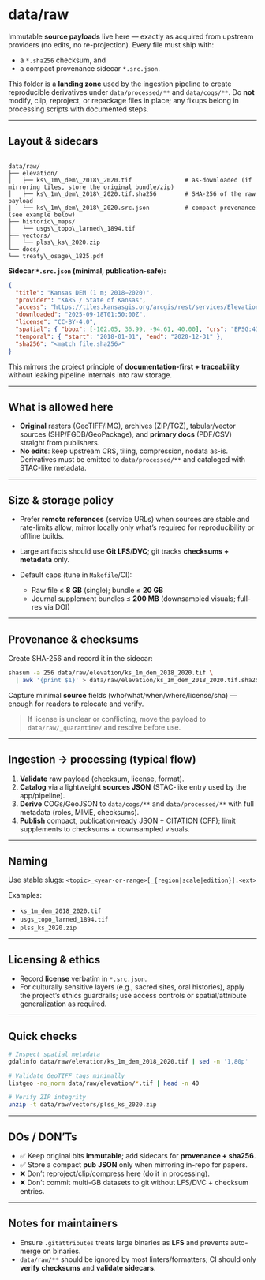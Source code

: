 # data/raw

Immutable **source payloads** live here — exactly as acquired from upstream providers (no edits, no re-projection). Every file must ship with:
- a `*.sha256` checksum, and
- a compact provenance sidecar `*.src.json`.

This folder is a **landing zone** used by the ingestion pipeline to create reproducible derivatives under `data/processed/**` and `data/cogs/**`. Do **not** modify, clip, reproject, or repackage files in place; any fixups belong in processing scripts with documented steps.

---

## Layout & sidecars

```

data/raw/
├── elevation/
│   ├── ks\_1m\_dem\_2018\_2020.tif               # as-downloaded (if mirroring tiles, store the original bundle/zip)
│   ├── ks\_1m\_dem\_2018\_2020.tif.sha256        # SHA-256 of the raw payload
│   └── ks\_1m\_dem\_2018\_2020.src.json          # compact provenance (see example below)
├── historic\_maps/
│   └── usgs\_topo\_larned\_1894.tif
├── vectors/
│   └── plss\_ks\_2020.zip
└── docs/
└── treaty\_osage\_1825.pdf

````

**Sidecar `*.src.json` (minimal, publication-safe):**
```json
{
  "title": "Kansas DEM (1 m; 2018–2020)",
  "provider": "KARS / State of Kansas",
  "access": "https://tiles.kansasgis.org/arcgis/rest/services/Elevation/KS_1m_DEM/ImageServer",
  "downloaded": "2025-09-18T01:50:00Z",
  "license": "CC-BY-4.0",
  "spatial": { "bbox": [-102.05, 36.99, -94.61, 40.00], "crs": "EPSG:4326" },
  "temporal": { "start": "2018-01-01", "end": "2020-12-31" },
  "sha256": "<match file.sha256>"
}
````

This mirrors the project principle of **documentation-first + traceability** without leaking pipeline internals into raw storage.

---

## What is allowed here

* **Original** rasters (GeoTIFF/IMG), archives (ZIP/TGZ), tabular/vector sources (SHP/FGDB/GeoPackage), and **primary docs** (PDF/CSV) straight from publishers.
* **No edits**: keep upstream CRS, tiling, compression, nodata as-is. Derivatives must be emitted to `data/processed/**` and cataloged with STAC-like metadata.

---

## Size & storage policy

* Prefer **remote references** (service URLs) when sources are stable and rate-limits allow; mirror locally only what’s required for reproducibility or offline builds.
* Large artifacts should use **Git LFS**/**DVC**; git tracks **checksums + metadata** only.
* Default caps (tune in `Makefile`/CI):

  * Raw file ≤ **8 GB** (single); bundle ≤ **20 GB**
  * Journal supplement bundles ≤ **200 MB** (downsampled visuals; full-res via DOI)

---

## Provenance & checksums

Create SHA-256 and record it in the sidecar:

```bash
shasum -a 256 data/raw/elevation/ks_1m_dem_2018_2020.tif \
  | awk '{print $1}' > data/raw/elevation/ks_1m_dem_2018_2020.tif.sha256
```

Capture minimal **source** fields (who/what/when/where/license/sha) — enough for readers to relocate and verify.

> If license is unclear or conflicting, move the payload to `data/raw/_quarantine/` and resolve before use.

---

## Ingestion → processing (typical flow)

1. **Validate** raw payload (checksum, license, format).
2. **Catalog** via a lightweight **sources JSON** (STAC-like entry used by the app/pipeline).
3. **Derive** COGs/GeoJSON to `data/cogs/**` and `data/processed/**` with full metadata (roles, MIME, checksums).
4. **Publish** compact, publication-ready JSON + CITATION (CFF); limit supplements to checksums + downsampled visuals.

---

## Naming

Use stable slugs:
`<topic>_<year-or-range>[_{region|scale|edition}].<ext>`

Examples:

* `ks_1m_dem_2018_2020.tif`
* `usgs_topo_larned_1894.tif`
* `plss_ks_2020.zip`

---

## Licensing & ethics

* Record **license** verbatim in `*.src.json`.
* For culturally sensitive layers (e.g., sacred sites, oral histories), apply the project’s ethics guardrails; use access controls or spatial/attribute generalization as required.

---

## Quick checks

```bash
# Inspect spatial metadata
gdalinfo data/raw/elevation/ks_1m_dem_2018_2020.tif | sed -n '1,80p'

# Validate GeoTIFF tags minimally
listgeo -no_norm data/raw/elevation/*.tif | head -n 40

# Verify ZIP integrity
unzip -t data/raw/vectors/plss_ks_2020.zip
```

---

## DOs / DON’Ts

* ✅ Keep original bits **immutable**; add sidecars for **provenance + sha256**.
* ✅ Store a compact **pub JSON** only when mirroring in-repo for papers.
* ❌ Don’t reproject/clip/compress here (do it in processing).
* ❌ Don’t commit multi-GB datasets to git without LFS/DVC + checksum entries.

---

## Notes for maintainers

* Ensure `.gitattributes` treats large binaries as **LFS** and prevents auto-merge on binaries.
* `data/raw/**` should be ignored by most linters/formatters; CI should only **verify checksums** and **validate sidecars**.

```
